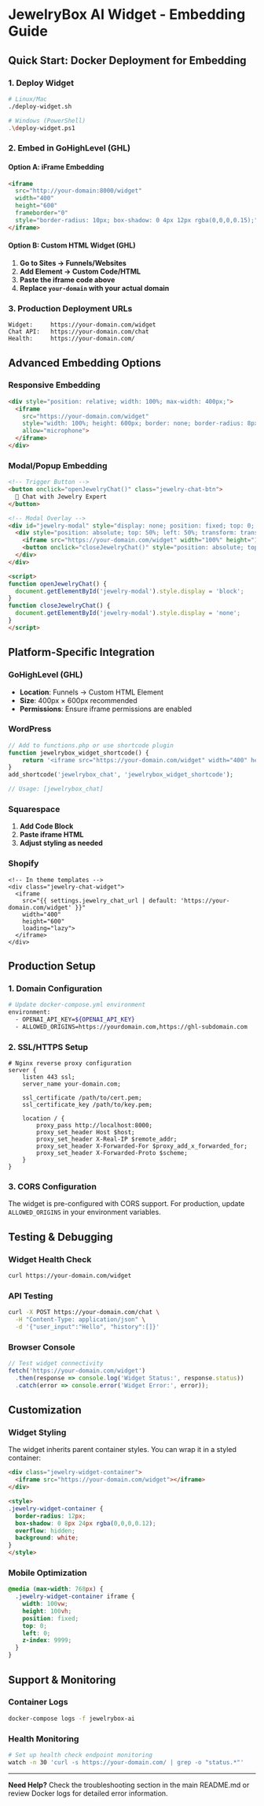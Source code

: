 # JewelryBox AI Widget - Embedding Guide

## Quick Start: Docker Deployment for Embedding

### 1. Deploy Widget
```bash
# Linux/Mac
./deploy-widget.sh

# Windows (PowerShell)
.\deploy-widget.ps1
```

### 2. Embed in GoHighLevel (GHL)

#### Option A: iFrame Embedding
```html
<iframe 
  src="http://your-domain:8000/widget" 
  width="400" 
  height="600"
  frameborder="0"
  style="border-radius: 10px; box-shadow: 0 4px 12px rgba(0,0,0,0.15);">
</iframe>
```

#### Option B: Custom HTML Widget (GHL)
1. **Go to Sites → Funnels/Websites**
2. **Add Element → Custom Code/HTML**
3. **Paste the iframe code above**
4. **Replace `your-domain` with your actual domain**

### 3. Production Deployment URLs

```
Widget:     https://your-domain.com/widget
Chat API:   https://your-domain.com/chat
Health:     https://your-domain.com/
```

## Advanced Embedding Options

### Responsive Embedding
```html
<div style="position: relative; width: 100%; max-width: 400px;">
  <iframe 
    src="https://your-domain.com/widget"
    style="width: 100%; height: 600px; border: none; border-radius: 8px;"
    allow="microphone">
  </iframe>
</div>
```

### Modal/Popup Embedding
```html
<!-- Trigger Button -->
<button onclick="openJewelryChat()" class="jewelry-chat-btn">
  💎 Chat with Jewelry Expert
</button>

<!-- Modal Overlay -->
<div id="jewelry-modal" style="display: none; position: fixed; top: 0; left: 0; width: 100%; height: 100%; background: rgba(0,0,0,0.5); z-index: 9999;">
  <div style="position: absolute; top: 50%; left: 50%; transform: translate(-50%, -50%); width: 420px; height: 620px; background: white; border-radius: 12px; overflow: hidden;">
    <iframe src="https://your-domain.com/widget" width="100%" height="100%" frameborder="0"></iframe>
    <button onclick="closeJewelryChat()" style="position: absolute; top: 10px; right: 15px; background: none; border: none; font-size: 20px; cursor: pointer;">×</button>
  </div>
</div>

<script>
function openJewelryChat() {
  document.getElementById('jewelry-modal').style.display = 'block';
}
function closeJewelryChat() {
  document.getElementById('jewelry-modal').style.display = 'none';
}
</script>
```

## Platform-Specific Integration

### GoHighLevel (GHL)
- **Location**: Funnels → Custom HTML Element
- **Size**: 400px × 600px recommended
- **Permissions**: Ensure iframe permissions are enabled

### WordPress
```php
// Add to functions.php or use shortcode plugin
function jewelrybox_widget_shortcode() {
    return '<iframe src="https://your-domain.com/widget" width="400" height="600" frameborder="0"></iframe>';
}
add_shortcode('jewelrybox_chat', 'jewelrybox_widget_shortcode');

// Usage: [jewelrybox_chat]
```

### Squarespace
1. **Add Code Block**
2. **Paste iframe HTML**
3. **Adjust styling as needed**

### Shopify
```liquid
<!-- In theme templates -->
<div class="jewelry-chat-widget">
  <iframe 
    src="{{ settings.jewelry_chat_url | default: 'https://your-domain.com/widget' }}"
    width="400" 
    height="600"
    loading="lazy">
  </iframe>
</div>
```

## Production Setup

### 1. Domain Configuration
```bash
# Update docker-compose.yml environment
environment:
  - OPENAI_API_KEY=${OPENAI_API_KEY}
  - ALLOWED_ORIGINS=https://yourdomain.com,https://ghl-subdomain.com
```

### 2. SSL/HTTPS Setup
```nginx
# Nginx reverse proxy configuration
server {
    listen 443 ssl;
    server_name your-domain.com;
    
    ssl_certificate /path/to/cert.pem;
    ssl_certificate_key /path/to/key.pem;
    
    location / {
        proxy_pass http://localhost:8000;
        proxy_set_header Host $host;
        proxy_set_header X-Real-IP $remote_addr;
        proxy_set_header X-Forwarded-For $proxy_add_x_forwarded_for;
        proxy_set_header X-Forwarded-Proto $scheme;
    }
}
```

### 3. CORS Configuration
The widget is pre-configured with CORS support. For production, update `ALLOWED_ORIGINS` in your environment variables.

## Testing & Debugging

### Widget Health Check
```bash
curl https://your-domain.com/widget
```

### API Testing
```bash
curl -X POST https://your-domain.com/chat \
  -H "Content-Type: application/json" \
  -d '{"user_input":"Hello", "history":[]}'
```

### Browser Console
```javascript
// Test widget connectivity
fetch('https://your-domain.com/widget')
  .then(response => console.log('Widget Status:', response.status))
  .catch(error => console.error('Widget Error:', error));
```

## Customization

### Widget Styling
The widget inherits parent container styles. You can wrap it in a styled container:

```html
<div class="jewelry-widget-container">
  <iframe src="https://your-domain.com/widget"></iframe>
</div>

<style>
.jewelry-widget-container {
  border-radius: 12px;
  box-shadow: 0 8px 24px rgba(0,0,0,0.12);
  overflow: hidden;
  background: white;
}
</style>
```

### Mobile Optimization
```css
@media (max-width: 768px) {
  .jewelry-widget-container iframe {
    width: 100vw;
    height: 100vh;
    position: fixed;
    top: 0;
    left: 0;
    z-index: 9999;
  }
}
```

## Support & Monitoring

### Container Logs
```bash
docker-compose logs -f jewelrybox-ai
```

### Health Monitoring
```bash
# Set up health check endpoint monitoring
watch -n 30 'curl -s https://your-domain.com/ | grep -o "status.*"'
```

---

**Need Help?** Check the troubleshooting section in the main README.md or review Docker logs for detailed error information. 